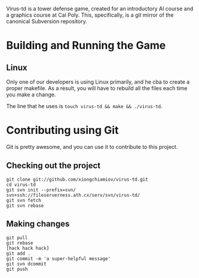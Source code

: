 Virus-td is a tower defense game, created for an introductory AI course and a
graphics course at Cal Poly. This, specifically, is a git mirror of the
canonical Subversion repository.

# Building and Running the Game

## Linux

Only one of our developers is using Linux primarily, and he cba to create a
proper makefile. As a result, you will have to rebuild all the files each time
you make a change.

The line that he uses is `touch virus-td && make && ./virus-td`.

# Contributing using Git

Git is pretty awesome, and you can use it to contribute to this project.

## Checking out the project

	git clone git://github.com/xiongchiamiov/virus-td.git
	cd virus-td
	git svn init --prefix=svn/ svn+ssh://fileserverness.ath.cx/serv/svn/virus-td/
	git svn fetch
	git svn rebase

## Making changes

	git pull
	git rebase
	[hack hack hack]
	git add .
	git commit -m 'a super-helpful message'
	git svn dcommit
	git push
